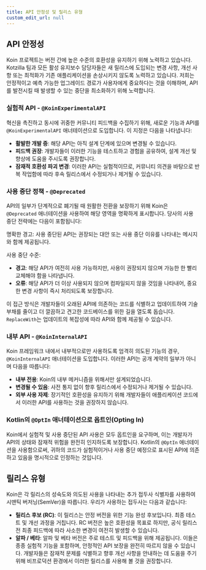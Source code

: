 ```yaml
---
title: API 안정성 및 릴리스 유형
custom_edit_url: null
---
```


## API 안정성

Koin 프로젝트는 버전 간에 높은 수준의 호환성을 유지하기 위해 노력하고 있습니다. Kotzilla 팀과 모든 활성 유지보수 담당자들은 새 릴리스에 도입되는 변경 사항, 개선 사항 또는 최적화가 기존 애플리케이션을 손상시키지 않도록 노력하고 있습니다.
저희는 안정적이고 예측 가능한 업그레이드 경로가 사용자에게 중요하다는 것을 이해하며, API를 발전시킬 때 발생할 수 있는 중단을 최소화하기 위해 노력합니다.

### 실험적 API - `@KoinExperimentalAPI`

혁신을 촉진하고 동시에 귀중한 커뮤니티 피드백을 수집하기 위해, 새로운 기능과 API를 `@KoinExperimentalAPI` 애너테이션으로 도입합니다. 이 지정은 다음을 나타냅니다:

- **활발한 개발 중**: 해당 API는 아직 설계 단계에 있으며 변경될 수 있습니다.
- **피드백 권장**: 개발자들이 이러한 기능을 테스트하고 경험을 공유하여, 설계 개선 및 향상에 도움을 주시도록 권장합니다.
- **잠재적 호환성 파괴 변경**: 이러한 API는 실험적이므로, 커뮤니티 의견을 바탕으로 반복 작업함에 따라 후속 릴리스에서 수정되거나 제거될 수 있습니다.

### 사용 중단 정책 - `@Deprecated`

API의 일부가 단계적으로 폐기될 때 원활한 전환을 보장하기 위해 Koin은 `@Deprecated` 애너테이션을 사용하여 해당 영역을 명확하게 표시합니다. 당사의 사용 중단 전략에는 다음이 포함됩니다:

명확한 경고: 사용 중단된 API는 권장되는 대안 또는 사용 중단 이유를 나타내는 메시지와 함께 제공됩니다.

사용 중단 수준:
- **경고**: 해당 API가 여전히 사용 가능하지만, 사용이 권장되지 않으며 가능한 한 빨리 교체해야 함을 나타냅니다.
- **오류**: 해당 API가 더 이상 사용되지 않으며 컴파일되지 않을 것임을 나타내어, 중요한 변경 사항이 즉시 처리되도록 보장합니다.

이 접근 방식은 개발자들이 오래된 API에 의존하는 코드를 식별하고 업데이트하여 기술 부채를 줄이고 더 깔끔하고 견고한 코드베이스를 위한 길을 열도록 돕습니다.
`ReplaceWith`는 업데이트의 복잡성에 따라 API와 함께 제공될 수 있습니다.

### 내부 API - `@KoinInternalAPI`

Koin 프레임워크 내에서 내부적으로만 사용하도록 엄격히 의도된 기능의 경우, `@KoinInternalAPI` 애너테이션을 도입합니다. 이러한 API는 공개 계약의 일부가 아니며 다음을 따릅니다:

- **내부 전용**: Koin의 내부 메커니즘을 위해서만 설계되었습니다.
- **변경될 수 있음**: 사전 통지 없이 향후 릴리스에서 수정되거나 제거될 수 있습니다.
- **외부 사용 자제**: 장기적인 호환성을 유지하기 위해 개발자들이 애플리케이션 코드에서 이러한 API를 사용하는 것을 권장하지 않습니다.

### Kotlin의 `@OptIn` 애너테이션으로 옵트인(Opting In)

Koin에서 실험적 및 사용 중단된 API 사용은 모두 옵트인을 요구하며, 이는 개발자가 API의 상태와 잠재적 위험을 완전히 인지하도록 보장합니다.
Kotlin의 `@OptIn` 애너테이션을 사용함으로써, 귀하의 코드가 실험적이거나 사용 중단 예정으로 표시된 API에 의존하고 있음을 명시적으로 인정하는 것입니다.

## 릴리스 유형

Koin은 각 릴리스의 성숙도와 의도된 사용을 나타내는 추가 접두사 식별자를 사용하여 시맨틱 버저닝(SemVer)을 따릅니다. 우리가 사용하는 접두사는 다음과 같습니다:

- **릴리스 후보 (RC)**: 이 릴리스는 안정 버전을 위한 기능 완성 후보입니다. 최종 테스트 및 개선 과정을 거칩니다. RC 버전은 높은 호환성을 목표로 하지만, 공식 릴리스 전 최종 피드백에 따라 사소한 변경이 여전히 발생할 수 있습니다.
- **알파 / 베타**: 알파 및 베타 버전은 주로 테스트 및 피드백을 위해 제공됩니다. 이들은 종종 실험적 기능을 포함하며, 안정적인 API 보장을 완전히 따르지 않을 수 있습니다. 개발자들은 잠재적 문제를 식별하고 향후 개선 사항을 안내하는 데 도움을 주기 위해 비프로덕션 환경에서 이러한 릴리스를 사용해 볼 것을 권장합니다.